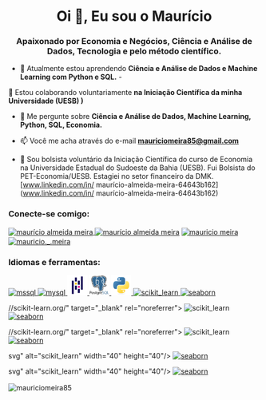 <h1 align="center">Oi 👋, Eu sou o Maurício</h1>
<h3 align="center">Apaixonado por Economia e Negócios, Ciência e Análise de Dados, Tecnologia e pelo método científico.</h3>

- 🌱 Atualmente estou aprendendo **Ciência e Análise de Dados e Machine Learning com Python e SQL.** -

👯 Estou colaborando voluntariamente **na Iniciação Científica da minha Universidade (UESB) )**

- 💬 Me pergunte sobre **Ciência e Análise de Dados, Machine Learning, Python, SQL, Economia.**

- 📫 Você me acha através do e-mail **mauriciomeira85@gmail.com**

- 📄 Sou bolsista voluntário da Iniciação Científica do curso de Economia na Universidade Estadual do Sudoeste da Bahia (UESB). Fui Bolsista do PET-Economia/UESB. Estagiei no setor financeiro da DMK. [www.linkedin.com/in/ maurício-almeida-meira-64643b162](www.linkedin.com/in/ maurício-almeida-meira-64643b162)

<h3 align="left">Conecte-se comigo:</h3>
<p align="left">
<a href="https://linkedin.com/in/maurício almeida meira" target="blank"><img align="center" src="https://raw.githubusercontent .com/rahuldkjain/github-profile-readme-generator/master/src/images/icons/Social/linked-in-alt.svg" alt="maurício almeida meira" height="30" width="40" /> </a>
<a href="https://kaggle.com/maurício almeida meira" target="blank"><img align="center" src="https://raw.githubusercontent.com/rahuldkjain/github-profile-readme -generator/master/src/images/icons/Social/kaggle.svg" alt="maurício almeida meira" height="30" width="40" /></a> <a href="https://
fb .com/mauricio meira" target="blank"><img align="center" src="https://raw.githubusercontent.com/rahuldkjain/github-profile-readme-generator/master/src/images/icons/ Social/facebook.svg" alt="mauricio meira" height="30" width="40" /></a>
<a href="https://instagram.com/mauricio._.meira" target="blank"><img align="center" src="https://raw.githubusercontent.com/rahuldkjain/github-profile-readme-generator/master/src/images/icons/Social/instagram. svg" alt="mauricio._.meira" height="30" width="40" /></a>
</p>

<h3 align="left">Idiomas e ferramentas:</h3>
<p align="left"> <a href="https://www.microsoft.com/en-us/sql-server" target="_blank" rel="noreferrer"> <img src="https:/ /www.svgrepo.com/show/303229/microsoft-sql-server-logo.svg" alt="mssql" width="40" height="40"/> </a> <a href="https:/ /www.mysql.com/" target="_blank" rel="noreferrer"> <img src="https://raw.githubusercontent.com/devicons/devicon/master/icons/mysql/mysql-original-wordmark. svg" alt="mysql" width="40" height="40"/> </a> <a href="https://pandas.pydata.org/" target="_blank" rel="noreferrer"> <img src="https://raw.githubusercontent.com/devicons/devicon/2ae2a900d2f041da66e950e4d48052658d850630/icons/pandas/pandas-original.svg" alt="pandas" width="40" height="40"/> </a> <a href="https:// www.postgresql.org" target="_blank" rel="noreferrer"> <img src="https://raw.githubusercontent.com/devicons/devicon/master/icons/postgresql/postgresql-original-wordmark.svg" alt="postgresql" width="40" height="40"/> </a> <a href="https://www.python.org" target="_blank" rel="noreferrer"> <img src ="https://raw.githubusercontent.com/devicons/devicon/master/icons/python/python-original.svg" alt="python" width="40" height="40"/> </a> <a href="https://scikit-learn.org/" target="_blank" rel="noreferrer"> <img src="https://upload.wikimedia.org/wikipedia/commons/0/05/Scikit_learn_logo_small.svg" alt="scikit_learn" width="40" height="40"/> </a> <a href="https://seaborn.pydata.org/" target="_blank" rel="noreferrer"> <img src="https://seaborn.pydata.org/_images/logo-mark-lightbg.svg" alt="seaborn" width="40" height="40"/> </a> </p>//scikit-learn.org/" target="_blank" rel="noreferrer"> <img src="https://upload.wikimedia.org/wikipedia/commons/0/05/Scikit_learn_logo_small.svg" alt=" scikit_learn" width="40" height="40"/> </a> <a href="https://seaborn.pydata.org/" target="_blank" rel="noreferrer"> <img src=" https://seaborn.pydata.org/_images/logo-mark-lightbg.svg" alt="seaborn" width="40" height="40"/> </a> </p>//scikit-learn.org/" target="_blank" rel="noreferrer"> <img src="https://upload.wikimedia.org/wikipedia/commons/0/05/Scikit_learn_logo_small.svg" alt=" scikit_learn" width="40" height="40"/> </a> <a href="https://seaborn.pydata.org/" target="_blank" rel="noreferrer"> <img src=" https://seaborn.pydata.org/_images/logo-mark-lightbg.svg" alt="seaborn" width="40" height="40"/> </a> </p>svg" alt="scikit_learn" width="40" height="40"/> </a> <a href="https://seaborn.pydata.org/" target="_blank" rel="noreferrer"> <img src="https://seaborn.pydata.org/_images/logo-mark-lightbg.svg" alt="seaborn" width="40" height="40"/> </a> </p>svg" alt="scikit_learn" width="40" height="40"/> </a> <a href="https://seaborn.pydata.org/" target="_blank" rel="noreferrer"> <img src="https://seaborn.pydata.org/_images/logo-mark-lightbg.svg" alt="seaborn" width="40" height="40"/> </a> </p>

<p><img align="center" src="https://github-readme-stats.vercel.app/api/top-langs?username=mauriciomeira85&show_icons=true&locale=en&layout=compact" alt="mauriciomeira85" /> </p>

<!---
mauriciomeira85/mauriciomeira85 is a ✨ special ✨ repository because its `README.md` (this file) appears on your GitHub profile.
You can click the Preview link to take a look at your changes.
--->

